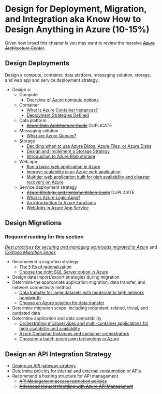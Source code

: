 # Design for Deployment, Migration, and Integration aka Know How to Design Anything in Azure (10-15%)

Given how broad this chapter is you may want to review the massive ~~[Azure Architecture Center](https://docs.microsoft.com/en-us/azure/architecture/)~~.

## Design Deployments

Design a compute, container, data platform, messaging solution, storage, and web app and service deployment strategy.

* Design a:
  * Compute
    * [Overview of Azure compute options](https://docs.microsoft.com/en-us/azure/architecture/guide/technology-choices/compute-overview)
  * Container
    * [What is Azure Container Instances?](https://docs.microsoft.com/en-us/azure/container-instances/container-instances-overview)
    * [Deployment Strategies Defined](http://blog.itaysk.com/2017/11/20/deployment-strategies-defined)
  * Data platform
    * ~~[Azure Data Architecture Guide](https://docs.microsoft.com/en-us/azure/architecture/data-guide/)~~ DUPLICATE
  * Messaging solution
    * [What are Azure Queues?](https://docs.microsoft.com/en-us/azure/storage/queues/storage-queues-introduction)
  * Storage
    * [Deciding when to use Azure Blobs, Azure Files, or Azure Disks](https://docs.microsoft.com/en-us/azure/storage/common/storage-decide-blobs-files-disks)
    * [Design and Implement a Storage Strategy](https://www.lynda.com/Azure-tutorials/Microsoft-Azure-Design-Implement-Storage-Strategy/534642-2.html)
    * [Introduction to Azure Blob storage](https://docs.microsoft.com/en-us/azure/storage/blobs/storage-blobs-introduction)
  * Web app
    * [Run a basic web application in Azure](https://docs.microsoft.com/en-us/azure/architecture/reference-architectures/app-service-web-app/basic-web-app)
    * [Improve scalability in an Azure web application](https://docs.microsoft.com/en-us/azure/architecture/reference-architectures/app-service-web-app/scalable-web-app)
    * [Multitier web application built for high availability and disaster recovery on Azure](https://docs.microsoft.com/en-us/azure/architecture/example-scenario/infrastructure/multi-tier-app-disaster-recovery)
  * Service deployment strategy
    * ~~[Azure Strategy and Implementation Guide](https://azure.microsoft.com/en-us/resources/azure-strategy-and-implementation-guide/en-us/)~~ DUPLICATE
    * [What is Azure Logic Apps?](https://docs.microsoft.com/en-us/azure/logic-apps/logic-apps-overview)
    * [An introduction to Azure Functions](https://docs.microsoft.com/en-us/azure/azure-functions/functions-overview)
    * [WebJobs in Azure App Service](https://docs.microsoft.com/en-us/azure/app-service/webjobs-create)

## Design Migrations

### Required reading for this section

 *[Best practices for securing and managing workloads migrated to Azure](https://docs.microsoft.com/en-us/azure/migrate/migrate-best-practices-security-management)* and *[Contoso Migration Series](https://docs.microsoft.com/en-us/azure/migrate/contoso-migration-overview)*

* Recommend a migration strategy
  * [The 5 Rs of rationalization](https://docs.microsoft.com/en-us/azure/architecture/cloud-adoption/digital-estate/5-rs-of-rationalization)
  * [Choose the right SQL Server option in Azure](https://docs.microsoft.com/en-us/azure/sql-database/sql-database-paas-vs-sql-server-iaas)
* Design data import/export strategies during migration
* Determine the appropriate application migration, data transfer, and network connectivity method
  * [Data transfer for large datasets with moderate to high network bandwidth](https://docs.microsoft.com/en-us/azure/storage/common/storage-solution-large-dataset-moderate-high-network?toc=%2fazure%2fstorage%2fblobs%2ftoc.json)
  * [Choose an Azure solution for data transfer](https://docs.microsoft.com/en-us/azure/storage/common/storage-choose-data-transfer-solution?toc=%2fazure%2fstorage%2fblobs%2ftoc.json)
* Determine migration scope, including redundant, related, trivial, and outdated data
* Determine application and data compatibility
  * [Orchestrating microservices and multi-container applications for high scalability and availability](https://docs.microsoft.com/en-us/dotnet/standard/microservices-architecture/architect-microservice-container-applications/scalable-available-multi-container-microservice-applications)
  * [Azure Container Instances and container orchestrators](https://docs.microsoft.com/en-us/azure/container-instances/container-instances-orchestrator-relationship)
  * [Choosing a batch processing technology in Azure](https://docs.microsoft.com/en-us/azure/architecture/data-guide/technology-choices/batch-processing)

## Design an API Integration Strategy

* [Design an API gateway strategy](https://docs.microsoft.com/en-us/azure/architecture/best-practices/api-design)
* [Determine policies for internal and external consumption of APIs](https://docs.microsoft.com/en-us/azure/architecture/best-practices/api-implementation)
* Recommend a hosting structure for API management
  * ~~[API Management access restriction policies](https://docs.microsoft.com/en-us/azure/api-management/api-management-access-restriction-policies)~~
  * ~~[Advanced request throttling with Azure API Management](https://docs.microsoft.com/en-us/azure/api-management/api-management-sample-flexible-throttling)~~
